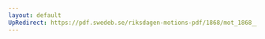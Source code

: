 ```yaml
---
layout: default
UpRedirect: https://pdf.swedeb.se/riksdagen-motions-pdf/1868/mot_1868__ak__00120.pdf
---
```

